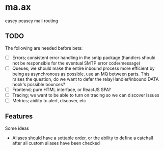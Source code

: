 # ma.ax
easey peasey mail routing


## TODO
The following are needed before beta:

- [ ] Errors; consistent error handling in the smtp package (handlers should not be
  responsible for the eventual SMTP error code/message)
- [ ] Queues; we should make the entire inbound process more efficient by being as
  asynchronous as possible, use an MQ between parts. This raises the question,
  do we want to defer the relayHandler/inbound DATA hook's possible bounces?
- [ ] Frontend; pure HTML interface, or ReactJS SPA?
- [ ] Tracing; we want to be able to turn on tracing so we can discover issues
- [ ] Metrics; ability to alert, discover, etc

## Features
Some ideas

- Aliases should have a settable order, or the ability to define a catchall after 
  all custom aliases have been checked
